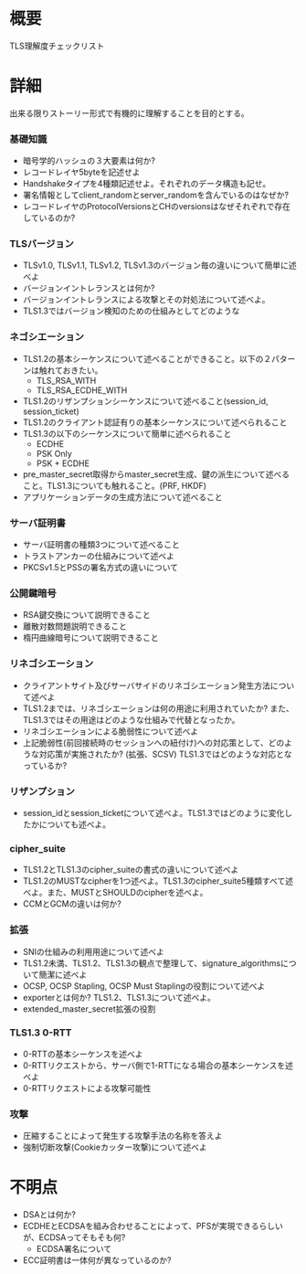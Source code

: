 # 概要
TLS理解度チェックリスト

# 詳細
出来る限りストーリー形式で有機的に理解することを目的とする。

### 基礎知識
- 暗号学的ハッシュの３大要素は何か?
- レコードレイヤ5byteを記述せよ
- Handshakeタイプを4種類記述せよ。それぞれのデータ構造も記せ。
- 署名情報としてclient_randomとserver_randomを含んでいるのはなぜか?
- レコードレイヤのProtocolVersionsとCHのversionsはなぜそれぞれで存在しているのか?

### TLSバージョン
- TLSv1.0, TLSv1.1, TLSv1.2, TLSv1.3のバージョン毎の違いについて簡単に述べよ
- バージョンイントレランスとは何か?
- バージョンイントレランスによる攻撃とその対処法について述べよ。
- TLS1.3ではバージョン検知のための仕組みとしてどのような

### ネゴシエーション
- TLS1.2の基本シーケンスについて述べることができること。以下の２パターンは触れておきたい。
  - TLS_RSA_WITH
  - TLS_RSA_ECDHE_WITH
- TLS1.2のリザンプションシーケンスについて述べること(session_id, session_ticket)
- TLS1.2のクライアント認証有りの基本シーケンスについて述べられること
- TLS1.3の以下のシーケンスについて簡単に述べられること
  - ECDHE
  - PSK Only
  - PSK + ECDHE
- pre_master_secret取得からmaster_secret生成、鍵の派生について述べること。TLS1.3についても触れること。(PRF, HKDF)
- アプリケーションデータの生成方法について述べること

### サーバ証明書
- サーバ証明書の種類3つについて述べること
- トラストアンカーの仕組みについて述べよ
- PKCSv1.5とPSSの署名方式の違いについて

### 公開鍵暗号
- RSA鍵交換について説明できること
- 離散対数問題説明できること
- 楕円曲線暗号について説明できること

### リネゴシエーション
- クライアントサイト及びサーバサイドのリネゴシエーション発生方法について述べよ
- TLS1.2までは、リネゴシエーションは何の用途に利用されていたか? また、TLS1.3ではその用途はどのような仕組みで代替となったか。
- リネゴシエーションによる脆弱性について述べよ
- 上記脆弱性(前回接続時のセッションへの紐付け)への対応策として、どのような対応策が実施されたか? (拡張、SCSV) TLS1.3ではどのような対応となっているか?

### リザンプション
- session_idとsession_ticketについて述べよ。TLS1.3ではどのように変化したかについても述べよ。

### cipher_suite
- TLS1.2とTLS1.3のcipher_suiteの書式の違いについて述べよ
- TLS1.2のMUSTなcipherを1つ述べよ。TLS1.3のcipher_suite5種類すべて述べよ。また、MUSTとSHOULDのcipherを述べよ。
- CCMとGCMの違いは何か?

### 拡張
- SNIの仕組みの利用用途について述べよ
- TLS1.2未満、TLS1.2、TLS1.3の観点で整理して、signature_algorithmsについて簡潔に述べよ 
- OCSP, OCSP Stapling, OCSP Must Staplingの役割について述べよ
- exporterとは何か? TLS1.2、TLS1.3について述べよ。
- extended_master_secret拡張の役割

### TLS1.3 0-RTT
- 0-RTTの基本シーケンスを述べよ
- 0-RTTリクエストから、サーバ側で1-RTTになる場合の基本シーケンスを述べよ
- 0-RTTリクエストによる攻撃可能性

### 攻撃
- 圧縮することによって発生する攻撃手法の名称を答えよ
- 強制切断攻撃(Cookieカッター攻撃)について述べよ




# 不明点
- DSAとは何か?
- ECDHEとECDSAを組み合わせることによって、PFSが実現できるらしいが、ECDSAってそもそも何?
  - ECDSA署名について
- ECC証明書は一体何が異なっているのか?
